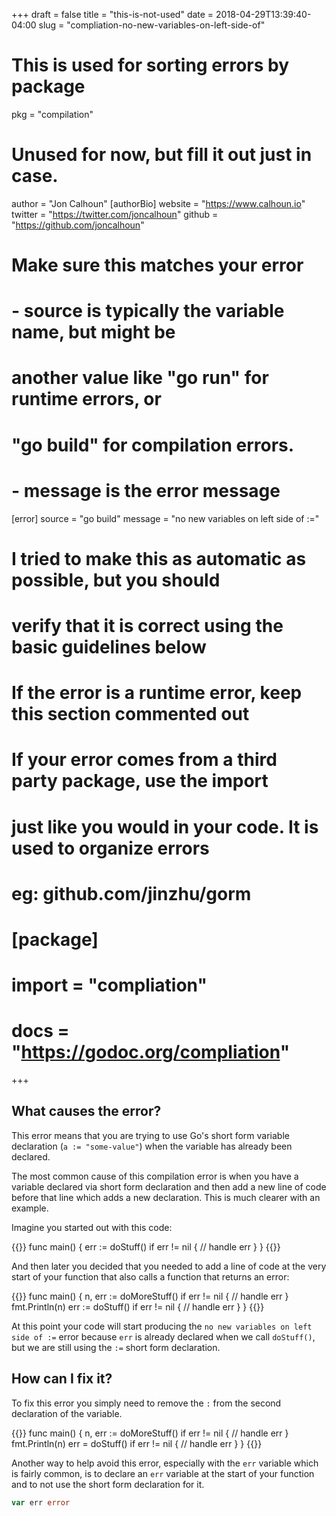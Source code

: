 +++
draft = false
title = "this-is-not-used"
date = 2018-04-29T13:39:40-04:00
slug = "compliation-no-new-variables-on-left-side-of"
# This is used for sorting errors by package
pkg = "compilation"

# Unused for now, but fill it out just in case.
author = "Jon Calhoun"
[authorBio]
website = "https://www.calhoun.io"
twitter = "https://twitter.com/joncalhoun"
github = "https://github.com/joncalhoun"

# Make sure this matches your error
# - source is typically the variable name, but might be
#   another value like "go run" for runtime errors, or
#   "go build" for compilation errors.
# - message is the error message
[error]
source = "go build"
message = "no new variables on left side of :="

# I tried to make this as automatic as possible, but you should
# verify that it is correct using the basic guidelines below
#
# If the error is a runtime error, keep this section commented out
#
# If your error comes from a third party package, use the import
# just like you would in your code. It is used to organize errors
#   eg: github.com/jinzhu/gorm
# [package]
# import = "compliation"
# docs = "https://godoc.org/compliation"
+++

## What causes the error?

This error means that you are trying to use Go's short form variable declaration (`a := "some-value"`) when the variable has already been declared.

The most common cause of this compilation error is when you have a variable declared via short form declaration and then add a new line of code before that line which adds a new declaration. This is much clearer with an example.

Imagine you started out with this code:

{{<playground wPF8LDjBLXb>}}
func main() {
	err := doStuff()
	if err != nil {
		// handle err
	}
}
{{</playground>}}

And then later you decided that you needed to add a line of code at the very start of your function that also calls a function that returns an error:

{{<playground HTMxyilX9Q1>}}
func main() {
	n, err := doMoreStuff()
	if err != nil {
		// handle err
	}
	fmt.Println(n)
	err := doStuff()
	if err != nil {
		// handle err
	}
}
{{</playground>}}

At this point your code will start producing the `no new variables on left side of :=` error because `err` is already declared when we call `doStuff()`, but we are still using the `:=` short form declaration.


## How can I fix it?

To fix this error you simply need to remove the `:` from the second declaration of the variable.

{{<playground e8bodyA49nY>}}
func main() {
	n, err := doMoreStuff()
	if err != nil {
		// handle err
	}
	fmt.Println(n)
	err = doStuff()
	if err != nil {
		// handle err
	}
}
{{</playground>}}

Another way to help avoid this error, especially with the `err` variable which is fairly common, is to declare an `err` variable at the start of your function and to not use the short form declaration for it.

```go
var err error
```
